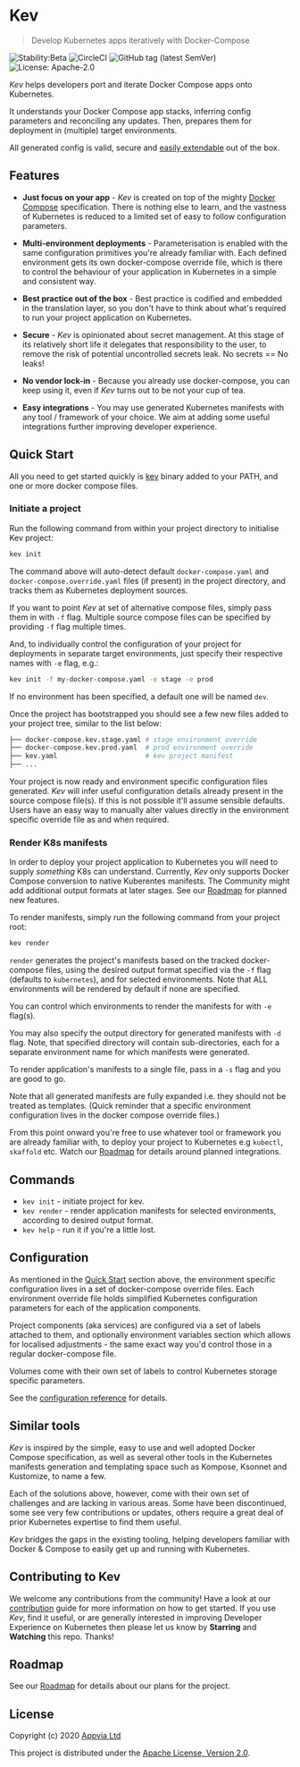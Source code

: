 # Kev

> Develop Kubernetes apps iteratively with Docker-Compose

![Stability:Beta](https://img.shields.io/badge/stability-beta-orange)
![CircleCI](https://img.shields.io/circleci/build/github/appvia/kev/master)
![GitHub tag (latest SemVer)](https://img.shields.io/github/v/release/appvia/kev)
![License: Apache-2.0](https://img.shields.io/github/license/appvia/kev)


_Kev_ helps developers port and iterate Docker Compose apps onto Kubernetes.

It understands your Docker Compose app stacks, inferring config parameters and reconciling any updates. Then, prepares them for deployment in (multiple) target environments.

All generated config is valid, secure and [easily extendable](docs/reference/config-params.md) out of the box.

## Features

* **Just focus on your app** - _Kev_ is created on top of the mighty [Docker Compose](https://docs.docker.com/compose/compose-file/) specification. There is nothing else to learn, and the vastness of Kubernetes is reduced to a limited set of easy to follow configuration parameters.

* **Multi-environment deployments** - Parameterisation is enabled with the same configuration primitives you're already familiar with. Each defined environment gets its own docker-compose override file, which is there to control the behaviour of your application in Kubernetes in a simple and consistent way.

* **Best practice out of the box** - Best practice is codified and embedded in the translation layer, so you don't have to think about what's required to run your project application on Kubernetes.

* **Secure** - _Kev_ is opinionated about secret management. At this stage of its relatively short life it delegates that responsibility to the user, to remove the risk of potential uncontrolled secrets leak. No secrets == No leaks!

* **No vendor lock-in** - Because you already use docker-compose, you can keep using it, even if _Kev_ turns out to be not your cup of tea.

* **Easy integrations** - You may use generated Kubernetes manifests with any tool / framework of your choice. We aim at adding some useful integrations further improving developer experience.

## Quick Start

All you need to get started quickly is [kev](https://github.com/appvia/kev/releases) binary added to your PATH, and one or more docker compose files.

### Initiate a project

Run the following command from within your project directory to initialise Kev project:

```sh
kev init
```

The command above will auto-detect default `docker-compose.yaml` and `docker-compose.override.yaml` files (if present) in the project directory, and tracks them as Kubernetes deployment sources.

If you want to point _Kev_ at set of alternative compose files, simply pass them in with `-f` flag. Multiple source compose files can be specified by providing `-f` flag multiple times.

And, to individually control the configuration of your project for deployments in separate target environments, just specify their respective names with `-e` flag, e.g.:

```sh
kev init -f my-docker-compose.yaml -e stage -e prod
```

If no environment has been specified, a default one will be named `dev`.

Once the project has bootstrapped you should see a few new files added to your project tree, similar to the list below:

```sh
├── docker-compose.kev.stage.yaml # stage environment override
├── docker-compose.kev.prod.yaml  # prod environment override
├── kev.yaml                      # kev project manifest
├── ...
```

Your project is now ready and environment specific configuration files generated. _Kev_ will infer useful configuration details already present in the source compose file(s). If this is not possible it'll assume sensible defaults. Users have an easy way to manually alter values directly in the environment specific override file as and when required.

### Render K8s manifests

In order to deploy your project application to Kubernetes you will need to supply _something_ K8s can understand. Currently, _Kev_ only supports Docker Compose conversion to native Kuberentes manifests. The Community might add additional output formats at later stages. See our [Roadmap][roadmap] for planned new features.

To render manifests, simply run the following command from your project root:

```sh
kev render
```

`render` generates the project's manifests based on the tracked docker-compose files, using the desired output format specified via the `-f` flag (defaults to `kubernetes`), and for selected environments. Note that ALL environments will be rendered by default if none are specified.

You can control which environments to render the manifests for with `-e` flag(s).

You may also specify the output directory for generated manifests with `-d` flag. Note, that specified directory will contain sub-directories, each for a separate environment name for which manifests were generated.

To render application's manifests to a single file, pass in a `-s` flag and you are good to go.

Note that all generated manifests are fully expanded i.e. they should not be treated as templates. (Quick reminder that a specific environment configuration lives in the docker compose override files.)

From this point onward you're free to use whatever tool or framework you are already familiar with, to deploy your project to Kubernetes e.g `kubectl`, `skaffold` etc. Watch our [Roadmap][roadmap] for details around planned integrations.

## Commands

- `kev init` - initiate project for kev.
- `kev render` - render application manifests for selected environments, according to desired output format.
- `kev help` - run it if you're a little lost.

## Configuration

As mentioned in the [Quick Start](#quick-start) section above, the environment specific configuration lives in a set of docker-compose override files. Each environment override file holds simplified Kubernetes configuration parameters for each of the application components.

Project components (aka services) are configured via a set of labels attached to them, and optionally environment variables section which allows for localised adjustments - the same exact way you'd control those in a regular docker-compose file.

Volumes come with their own set of labels to control Kubernetes storage specific parameters.

See the [configuration reference](docs/reference/config-params.md) for details.

## Similar tools

_Kev_ is inspired by the simple, easy to use and well adopted Docker Compose specification, as well as several other tools in the Kubernetes manifests generation and templating space such as Kompose, Ksonnet and Kustomize, to name a few.

Each of the solutions above, however, come with their own set of challenges and are lacking in various areas. Some have been discontinued, some see very few contributions or updates, others require a great deal of prior Kubernetes expertise to find them useful.

_Kev_ bridges the gaps in the existing tooling, helping developers familiar with Docker & Compose to easily get up and running with Kubernetes.

## Contributing to Kev

We welcome any contributions from the community! Have a look at our [contribution](CONTRIBUTING.md) guide for more information on how to get started. If you use _Kev_, find it useful, or are generally interested in improving Developer Experience on Kubernetes then please let us know by **Starring** and **Watching** this repo. Thanks!

## Roadmap

See our [Roadmap][roadmap] for details about our plans for the project.

## License

Copyright (c) 2020 [Appvia Ltd](https://appvia.io)

This project is distributed under the [Apache License, Version 2.0](./LICENSE).

[roadmap]: https://github.com/appvia/kev/issues